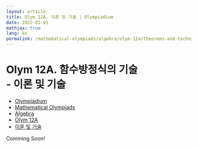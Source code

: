 ```yaml
---
layout: article
title: Olym 12A. 이론 및 기술 | Olympiadium
date: 2022-01-01
mathjax: true
lang: ko
permalink: /mathematical-olympiads/algebra/olym-12a/theorems-and-techniques/
---
```

# Olym 12A. 함수방정식의 기술 <br> <ssup> - 이론 및 기술</ssup>

<ul class="breadcrumb">
	<li><a href="{{ site.baseurl }}/">Olympiadium</a></li> 
	<li><a href="{{ site.baseurl }}/mathematical-olympiads/">Mathematical Olympiads</a></li> 
	<li><a href="{{ site.baseurl }}/mathematical-olympiads/algebra/">Algebra</a></li> 
	<li><a href="{{ site.baseurl }}/mathematical-olympiads/algebra/olym-12a/">Olym 12A</a></li> 
	<li><a href="{{ site.baseurl }}/mathematical-olympiads/algebra/olym-12a/theorems-and-techniques/">이론 및 기술</a></li>
</ul>

Comming Soon!
